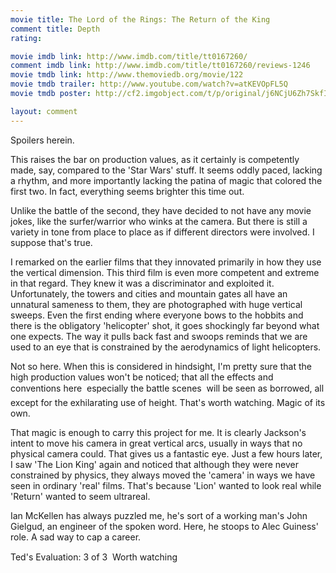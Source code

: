 ```yaml
---
movie title: The Lord of the Rings: The Return of the King
comment title: Depth
rating: 

movie imdb link: http://www.imdb.com/title/tt0167260/
comment imdb link: http://www.imdb.com/title/tt0167260/reviews-1246
movie tmdb link: http://www.themoviedb.org/movie/122
movie tmdb trailer: http://www.youtube.com/watch?v=atKEVOpFL5Q
movie tmdb poster: http://cf2.imgobject.com/t/p/original/j6NCjU6Zh7SkfIeN5zDaoTmBn4m.jpg

layout: comment
---
```


Spoilers herein.

This raises the bar on production values, as it certainly is competently made, say, compared to the 'Star Wars' stuff. It seems oddly paced, lacking a rhythm, and more importantly lacking the patina of magic that colored the first two. In fact, everything seems brighter this time out.

Unlike the battle of the second, they have decided to not have any movie jokes, like the surfer/warrior who winks at the camera. But there is still a variety in tone from place to place as if different directors were involved. I suppose that's true.

I remarked on the earlier films that they innovated primarily in how they use the vertical dimension. This third film is even more competent and extreme in that regard. They knew it was a discriminator and exploited it. Unfortunately, the towers and cities and mountain gates all have an unnatural sameness to them, they are photographed with huge vertical sweeps. Even the first ending where everyone bows to the hobbits and there is the obligatory 'helicopter' shot, it goes shockingly far beyond what one expects. The way it pulls back fast and swoops reminds that we are used to an eye that is constrained by the aerodynamics of light helicopters.

Not so here. When this is considered in hindsight, I'm pretty sure that the high production values won't be noticed; that all the effects and conventions here  especially the battle scenes  will be seen as borrowed, all except for the exhilarating use of height. That's worth watching. Magic of its own.

That magic is enough to carry this project for me. It is clearly Jackson's intent to move his camera in great vertical arcs, usually in ways that no physical camera could. That gives us a fantastic eye. Just a few hours later, I saw 'The Lion King' again and noticed that although they were never constrained by physics, they always moved the 'camera' in ways we have seen in ordinary 'real' films. That's because 'Lion' wanted to look real while 'Return' wanted to seem ultrareal.

Ian McKellen has always puzzled me, he's sort of a working man's John Gielgud, an engineer of the spoken word. Here, he stoops to Alec Guiness' role. A sad way to cap a career.

Ted's Evaluation: 3 of 3  Worth watching